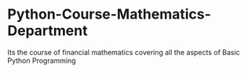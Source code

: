 # Python-Course-Mathematics-Department
Its the course of financial mathematics covering all the aspects of Basic Python Programming
